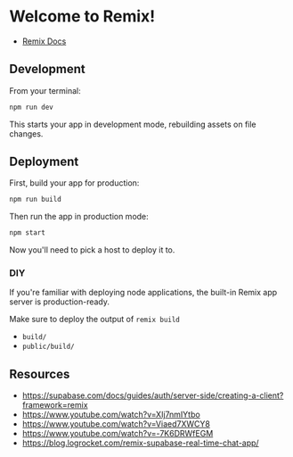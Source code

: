 # Welcome to Remix!

- [Remix Docs](https://remix.run/docs)

## Development

From your terminal:

```sh
npm run dev
```

This starts your app in development mode, rebuilding assets on file changes.

## Deployment

First, build your app for production:

```sh
npm run build
```

Then run the app in production mode:

```sh
npm start
```

Now you'll need to pick a host to deploy it to.

### DIY

If you're familiar with deploying node applications, the built-in Remix app server is production-ready.

Make sure to deploy the output of `remix build`

- `build/`
- `public/build/`

## Resources 
- https://supabase.com/docs/guides/auth/server-side/creating-a-client?framework=remix
- https://www.youtube.com/watch?v=XIj7nmIYtbo
- https://www.youtube.com/watch?v=Viaed7XWCY8
- https://www.youtube.com/watch?v=-7K6DRWfEGM
- https://blog.logrocket.com/remix-supabase-real-time-chat-app/
